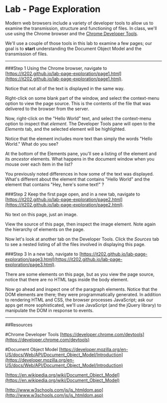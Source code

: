 # Lab - Page Exploration

Modern web browsers include a variety of developer tools to allow us to examine the transmission, structure and functioning of files.   In class, we'll use using the Chrome browser and the [Chrome Developer Tools](https://developer.chrome.com/devtools).

We'll use a couple of those tools in this lab to examine a few pages;  our goal is to **start** understanding the Document Object Model and the transmission of files. 

****

###Step 1
Using the Chrome browser, navigate to [https://it202.github.io/lab-page-exploration/page1.html](https://it202.github.io/lab-page-exploration/page1.html).

Notice that not all of the text is displayed in the same way.

Right-click on some blank part of the window, and select the context-menu option to view the page source.  This is the contents of the file that was delivered to the browser from the server.

Now, right-click on the "Hello World" text, and select the context-menu option to inspect that *element*.  The Developer Tools pane will open to the *Elements* tab, and the selected element will be highlighted.

Notice that the element includes more text than simply the words "Hello World."   What do you see?

At the bottom of the Elements pane, you'll see a listing of the element and its *ancestor* elements.  What happens in the document window when you mouse over each item in the list?

You previously noted differences in how some of the text was displayed.  What's different about the element that contains "Hello World" and the element that contains "Hey, here's some text!" ?


###Step 2
Keep the first page open, and in a new tab, navigate to [https://it202.github.io/lab-page-exploration/page2.html](https://it202.github.io/lab-page-exploration/page2.html).

No text on this page, just an image.

View the source of this page, then inspect the image element.   Note again the hierarchy of elements on the page.

Now let's look at another tab on the Developer Tools.   Click the *Sources* tab to see a nested listing of all the files involved in displaying this page. 


###Step 3
In a new tab, navigate to [https://it202.github.io/lab-page-exploration/page3.html](https://it202.github.io/lab-page-exploration/page3.html).

There are some elements on this page, but as you view the page source, notice that there are no HTML tags inside the body element.

Now go ahead and inspect one of the paragraph elements.  Notice that the DOM elements are there; they were programmatically generated.  In addition to rendering HTML and CSS, the browser processes JavaScript; ask our apps get more sophisticated, we'll use JavaScript (and the jQuery library) to manipulate the DOM in response to events.


****
##Resources

#Chrome Developer Tools
[https://developer.chrome.com/devtools](https://developer.chrome.com/devtools)

#Document Object Model
[https://developer.mozilla.org/en-US/docs/Web/API/Document_Object_Model/Introduction](https://developer.mozilla.org/en-US/docs/Web/API/Document_Object_Model/Introduction)

[https://en.wikipedia.org/wiki/Document_Object_Model](https://en.wikipedia.org/wiki/Document_Object_Model)

[http://www.w3schools.com/js/js_htmldom.asp](http://www.w3schools.com/js/js_htmldom.asp)


